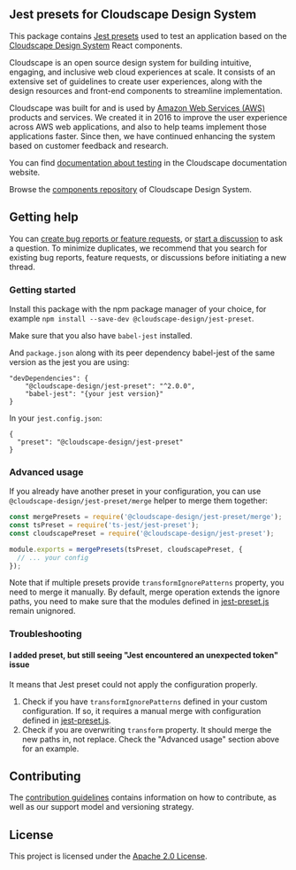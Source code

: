## Jest presets for Cloudscape Design System

This package contains [Jest presets](https://jestjs.io/docs/en/configuration#preset-string) used to test an application based on the [Cloudscape Design System](https://cloudscape.design/) React components.

Cloudscape is an open source design system for building intuitive, engaging, and inclusive web cloud experiences at scale. It consists of an extensive set of guidelines to create user experiences, along with the design resources and front-end components to streamline implementation.

Cloudscape was built for and is used by [Amazon Web Services (AWS)](https://aws.amazon.com/) products and services. We created it in 2016 to improve the user experience across AWS web applications, and also to help teams implement those applications faster. Since then, we have continued enhancing the system based on customer feedback and research.

You can find [documentation about testing](https://cloudscape.design/get-started/testing/frameworks/) in the Cloudscape documentation website.

Browse the [components repository](https://github.com/cloudscape-design/components) of Cloudscape Design System.

## Getting help

You can [create bug reports or feature requests](https://github.com/cloudscape-design/jest-preset/issues/new/choose), or [start a discussion](https://github.com/cloudscape-design/components/discussions) to ask a question. To minimize duplicates, we recommend that you search for existing bug reports, feature requests, or discussions before initiating a new thread.


### Getting started

Install this package with the npm package manager of your choice, for example `npm install --save-dev @cloudscape-design/jest-preset`.

Make sure that you also have `babel-jest` installed.

And `package.json` along with its peer dependency babel-jest of the same version as the jest you are using:

```
"devDependencies": {
    "@cloudscape-design/jest-preset": "^2.0.0",
    "babel-jest": "{your jest version}"
}
```

In your `jest.config.json`:

```
{
  "preset": "@cloudscape-design/jest-preset"
}
```

### Advanced usage

If you already have another preset in your configuration, you can use `@cloudscape-design/jest-preset/merge` helper to merge them together:

```js
const mergePresets = require('@cloudscape-design/jest-preset/merge');
const tsPreset = require('ts-jest/jest-preset');
const cloudscapePreset = require('@cloudscape-design/jest-preset');

module.exports = mergePresets(tsPreset, cloudscapePreset, {
  // ... your config
});
```

Note that if multiple presets provide `transformIgnorePatterns` property, you need to merge it manually. By default,
merge operation extends the ignore paths, you need to make sure that the modules defined in [jest-preset.js](./jest-preset.js) remain unignored.

### Troubleshooting

#### I added preset, but still seeing "Jest encountered an unexpected token" issue

It means that Jest preset could not apply the configuration properly.

1. Check if you have `transformIgnorePatterns` defined in your custom configuration. If so, it requires a manual merge with configuration defined in [jest-preset.js](./jest-preset.js).
2. Check if you are overwriting `transform` property. It should merge the new paths in, not replace. Check the "Advanced usage" section above for an example.

## Contributing

The [contribution guidelines](https://github.com/cloudscape-design/jest-preset/blob/main/CONTRIBUTING.md) contains information on how to contribute, as well as our support model and versioning strategy.

## License

This project is licensed under the [Apache 2.0 License](/LICENSE).
